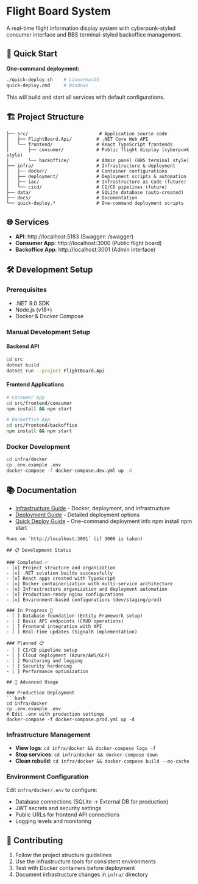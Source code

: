 # Flight Board System

A real-time flight information display system with cyberpunk-styled consumer interface and BBS terminal-styled backoffice management.

## 🚀 Quick Start

**One-command deployment:**
```bash
./quick-deploy.sh    # Linux/macOS
quick-deploy.cmd     # Windows
```

This will build and start all services with default configurations.

## 🏗️ Project Structure

```
├── src/                          # Application source code
│   ├── FlightBoard.Api/         # .NET Core Web API
│   └── frontend/                # React TypeScript frontends
│       ├── consumer/            # Public flight display (cyberpunk style)
│       └── backoffice/          # Admin panel (BBS terminal style)
├── infra/                       # Infrastructure & deployment
│   ├── docker/                  # Container configurations
│   ├── deployment/              # Deployment scripts & automation
│   ├── iac/                     # Infrastructure as Code (future)
│   └── cicd/                    # CI/CD pipelines (future)
├── data/                        # SQLite database (auto-created)
├── docs/                        # Documentation
└── quick-deploy.*               # One-command deployment scripts
```

## 🌐 Services

- **API**: http://localhost:5183 (Swagger: /swagger)
- **Consumer App**: http://localhost:3000 (Public flight board)
- **Backoffice App**: http://localhost:3001 (Admin interface)

## 🛠️ Development Setup

### Prerequisites
- .NET 9.0 SDK
- Node.js (v18+)
- Docker & Docker Compose

### Manual Development Setup

#### Backend API
```bash
cd src
dotnet build
dotnet run --project FlightBoard.Api
```

#### Frontend Applications
```bash
# Consumer App
cd src/frontend/consumer
npm install && npm start

# Backoffice App  
cd src/frontend/backoffice
npm install && npm start
```

### Docker Development
```bash
cd infra/docker
cp .env.example .env
docker-compose -f docker-compose.dev.yml up -d
```

## 📚 Documentation

- [Infrastructure Guide](infra/README.md) - Docker, deployment, and infrastructure
- [Deployment Guide](infra/deployment/README.md) - Detailed deployment options
- [Quick Deploy Guide](QUICK_DEPLOY.md) - One-command deployment info
npm install
npm start
```
Runs on `http://localhost:3001` (if 3000 is taken)

## 📋 Development Status

### Completed ✅
- [x] Project structure and organization
- [x] .NET solution builds successfully
- [x] React apps created with TypeScript
- [x] Docker containerization with multi-service architecture
- [x] Infrastructure organization and deployment automation
- [x] Production-ready nginx configurations
- [x] Environment-based configurations (dev/staging/prod)

### In Progress 🚧
- [ ] Database foundation (Entity Framework setup)
- [ ] Basic API endpoints (CRUD operations)
- [ ] Frontend integration with API
- [ ] Real-time updates (SignalR implementation)

### Planned 📋
- [ ] CI/CD pipeline setup
- [ ] Cloud deployment (Azure/AWS/GCP)
- [ ] Monitoring and logging
- [ ] Security hardening
- [ ] Performance optimization

## 🔧 Advanced Usage

### Production Deployment
```bash
cd infra/docker
cp .env.example .env
# Edit .env with production settings
docker-compose -f docker-compose.prod.yml up -d
```

### Infrastructure Management
- **View logs**: `cd infra/docker && docker-compose logs -f`
- **Stop services**: `cd infra/docker && docker-compose down`
- **Clean rebuild**: `cd infra/docker && docker-compose build --no-cache`

### Environment Configuration
Edit `infra/docker/.env` to configure:
- Database connections (SQLite → External DB for production)
- JWT secrets and security settings
- Public URLs for frontend API connections
- Logging levels and monitoring

## 🤝 Contributing

1. Follow the project structure guidelines
2. Use the infrastructure tools for consistent environments
3. Test with Docker containers before deployment
4. Document infrastructure changes in `infra/` directory
